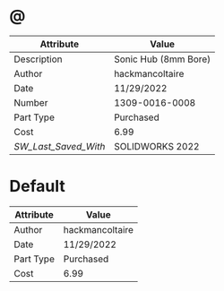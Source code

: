 # @
| Attribute | Value |
| ---  | ---     |
| Description | Sonic Hub (8mm Bore) |
| Author | hackmancoltaire |
| Date | 11/29/2022 |
| Number | 1309-0016-0008 |
| Part Type | Purchased |
| Cost | 6.99 |
| _SW_Last_Saved_With_ | SOLIDWORKS 2022 |
# Default
| Attribute | Value |
| ---  | ---     |
| Author | hackmancoltaire |
| Date | 11/29/2022 |
| Part Type | Purchased |
| Cost | 6.99 |

